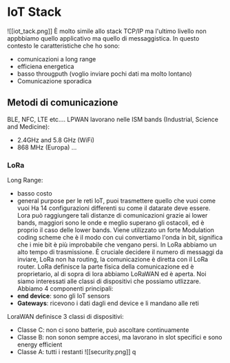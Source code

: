 # IoT Stack
![[iot_tack.png]]
È molto simile allo stack TCP/IP ma l'ultimo livello non appbbiamo quello applicativo ma quello di messaggistica. In questo contesto le caratteristiche che ho sono:
- comunicazioni a long range
- efficiena energetica
- basso througputh (voglio inviare pochi dati ma molto lontano)
- Comunicazione sporadica
## Metodi di comunicazione
BLE, NFC, LTE etc.... LPWAN lavorano nelle ISM bands (Industrial, Science and Medicine):
- 2.4GHz and 5.8 GHz (WiFi)
- 868 MHz (Europa) ...

### LoRa
Long Range:
- basso costo
- general purpose per le reti IoT, puoi trasmettere quello che vuoi come vuoi
Ha 14 configurazioni differenti su come il datarate deve essere. Lora può raggiungere tali distanze di comunicazioni grazie ai lower bands, maggiori sono le onde e meglio superano gli ostacoli, ed è proprio il caso delle lower bands. Viene utilizzato un forte Modulation coding scheme che è il modo con cui convertiamo l'onda in bit, significa che i mie bit è più improbabile che vengano persi. In LoRa abbiamo un alto tempo di trasmissione. È cruciale decidere il numero di messaggi da inviare, LoRa non ha routing, la comunicazione è diretta con il LoRa router. LoRa definisce la parte fisica della comunicazione ed è proprietario, al di sopra di lora abbiamo LoRaWAN ed è aperta. Noi siamo interessati alle classi di dispositivi che possiamo utlizzare. Abbiamo 4 componenti principali:
- **end device**: sono gli IoT sensors
- **Gateways**: ricevono i dati dagli end device e li mandano alle reti

LoraWAN definisce 3 classi di dispositivi:
- Classe C: non ci sono batterie, può ascoltare continuamente
- Classe B: non sonon sempre accesi, ma lavorano in slot specifici e sono energy efficient
- Classe A: tutti i restanti
![[security.png]]
q